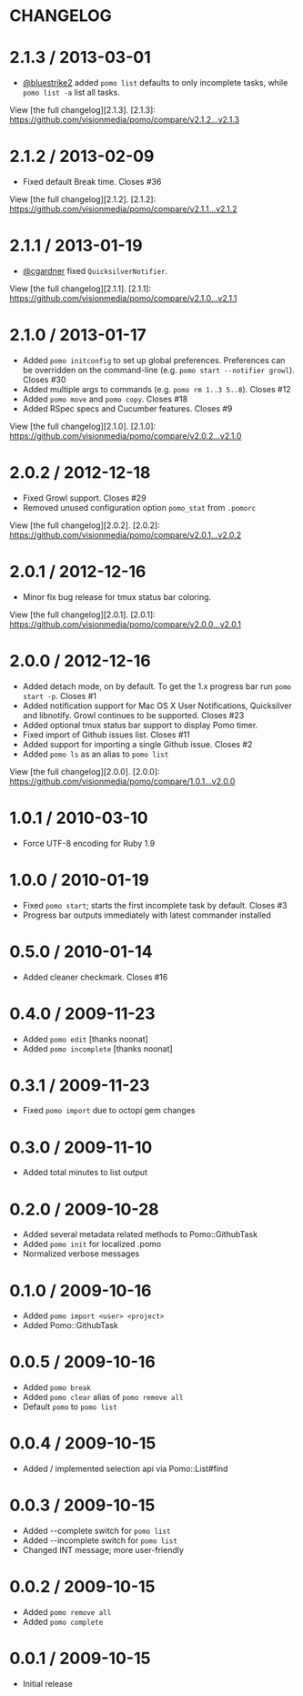 CHANGELOG
=========

2.1.3 / 2013-03-01
==================

* [@bluestrike2](https://github.com/bluestrike2) added `pomo list` defaults to only incomplete tasks,
  while `pomo list -a` list all tasks.

View [the full changelog][2.1.3].
[2.1.3]: https://github.com/visionmedia/pomo/compare/v2.1.2...v2.1.3

2.1.2 / 2013-02-09
==================

* Fixed default Break time. Closes #36

View [the full changelog][2.1.2].
[2.1.2]: https://github.com/visionmedia/pomo/compare/v2.1.1...v2.1.2

2.1.1 / 2013-01-19
==================

* [@cgardner](https://github.com/cgardner) fixed `QuicksilverNotifier`.

View [the full changelog][2.1.1].
[2.1.1]: https://github.com/visionmedia/pomo/compare/v2.1.0...v2.1.1

2.1.0 / 2013-01-17
==================

* Added `pomo initconfig` to set up global preferences. Preferences
  can be overridden on the command-line (e.g. `pomo start --notifier
  growl`). Closes #30
* Added multiple args to commands (e.g. `pomo rm 1..3 5..8`). Closes #12
* Added `pomo move` and `pomo copy`. Closes #18
* Added RSpec specs and Cucumber features. Closes #9

View [the full changelog][2.1.0].
[2.1.0]: https://github.com/visionmedia/pomo/compare/v2.0.2...v2.1.0

2.0.2 / 2012-12-18
==================

  * Fixed Growl support. Closes #29
  * Removed unused configuration option `pomo_stat` from `.pomorc`

View [the full changelog][2.0.2].
[2.0.2]: https://github.com/visionmedia/pomo/compare/v2.0.1...v2.0.2

2.0.1 / 2012-12-16
==================

  * Minor fix bug release for tmux status bar coloring.

View [the full changelog][2.0.1].
[2.0.1]: https://github.com/visionmedia/pomo/compare/v2.0.0...v2.0.1

2.0.0 / 2012-12-16
==================

  * Added detach mode, on by default. To get the 1.x progress bar run `pomo start -p`. Closes #1
  * Added notification support for Mac OS X User Notifications, Quicksilver and libnotify.
    Growl continues to be supported. Closes #23
  * Added optional tmux status bar support to display Pomo timer.
  * Fixed import of Github issues list. Closes #11
  * Added support for importing a single Github issue. Closes #2
  * Added `pomo ls` as an alias to `pomo list`

View [the full changelog][2.0.0].
[2.0.0]: https://github.com/visionmedia/pomo/compare/1.0.1...v2.0.0

1.0.1 / 2010-03-10
==================

  * Force UTF-8 encoding for Ruby 1.9

1.0.0 / 2010-01-19
==================

  * Fixed `pomo start`; starts the first incomplete task by default. Closes #3
  * Progress bar outputs immediately with latest commander installed

0.5.0 / 2010-01-14
==================

  * Added cleaner checkmark. Closes #16

0.4.0 / 2009-11-23
==================

  * Added `pomo edit` [thanks noonat]
  * Added `pomo incomplete` [thanks noonat]

0.3.1 / 2009-11-23
==================

  * Fixed `pomo import` due to octopi gem changes

0.3.0 / 2009-11-10
==================

  * Added total minutes to list output

0.2.0 / 2009-10-28
==================

  * Added several metadata related methods to Pomo::GithubTask
  * Added `pomo init` for localized .pomo
  * Normalized verbose messages
   
0.1.0 / 2009-10-16
==================

  * Added `pomo import <user> <project>`
  * Added Pomo::GithubTask

0.0.5 / 2009-10-16
==================

  * Added `pomo break`
  * Added `pomo clear` alias of `pomo remove all`
  * Default `pomo` to `pomo list`

0.0.4 / 2009-10-15
==================

  * Added / implemented selection api via Pomo::List#find

0.0.3 / 2009-10-15
==================

  * Added --complete switch for `pomo list`
  * Added --incomplete switch for `pomo list`
  * Changed INT message; more user-friendly
  
0.0.2 / 2009-10-15
==================

  * Added `pomo remove all`
  * Added `pomo complete`
  
0.0.1 / 2009-10-15
==================

  * Initial release
